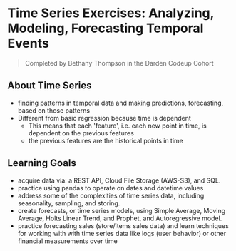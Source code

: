 # Time Series Exercises: Analyzing, Modeling, Forecasting Temporal Events   

> Completed by Bethany Thompson in the Darden Codeup Cohort   

## About Time Series
- finding patterns in temporal data and making predictions, forecasting, based on those patterns
- Different from basic regression because time is dependent
    - This means that each 'feature', i.e. each new point in time, is dependent on the previous features
    - the previous features are the historical points in time

## Learning Goals
- acquire data via: a REST API, Cloud File Storage (AWS-S3), and SQL.
- practice using pandas to operate on dates and datetime values
- address some of the complexities of time series data, including seasonality, sampling, and storing.
- create forecasts, or time series models, using Simple Average, Moving Average, Holts Linear Trend, and Prophet, and Autoregressive model.
- practice forecasting sales (store/items sales data) and learn techniques for working with with time series data like logs (user behavior) or other financial measurements over time